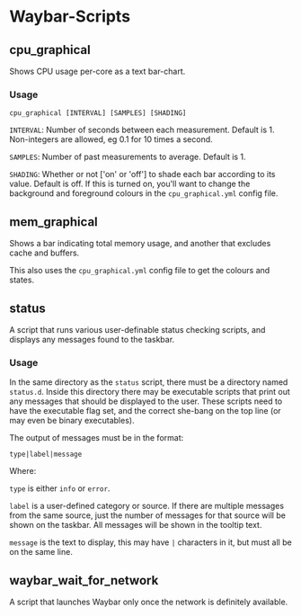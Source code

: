 # Waybar-Scripts

## cpu_graphical

Shows CPU usage per-core as a text bar-chart.

### Usage

`cpu_graphical [INTERVAL] [SAMPLES] [SHADING]`

`INTERVAL`: Number of seconds between each measurement. Default is 1. Non-integers are allowed, eg 0.1 for 10 times a second.

`SAMPLES`: Number of past measurements to average. Default is 1.

`SHADING`: Whether or not ['on' or 'off'] to shade each bar according to its value. Default is off. If this is turned on, you'll want to change the background and foreground colours in the `cpu_graphical.yml` config file.


## mem_graphical

Shows a bar indicating total memory usage, and another that excludes cache and buffers.

This also uses the `cpu_graphical.yml` config file to get the colours and states.


## status

A script that runs various user-definable status checking scripts, and displays any messages found to the taskbar.

### Usage

In the same directory as the `status` script, there must be a directory named `status.d`. Inside this directory there may be executable scripts that print out any messages that should be displayed to the user. These scripts need to have the executable flag set, and the correct she-bang on the top line (or may even be binary executables).

The output of messages must be in the format:

`type|label|message`

Where:

`type` is either `info` or `error`.

`label` is a user-defined category or source. If there are multiple messages from the same source, just the number of messages for that source will be shown on the taskbar. All messages will be shown in the tooltip text.

`message` is the text to display, this may have `|` characters in it, but must all be on the same line.


## waybar_wait_for_network

A script that launches Waybar only once the network is definitely available.
